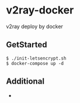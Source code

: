 # v2ray-docker
v2ray deploy by docker


## GetStarted

```
$ ./init-letsencrypt.sh
$ docker-compose up -d
```

## Additional
- 
